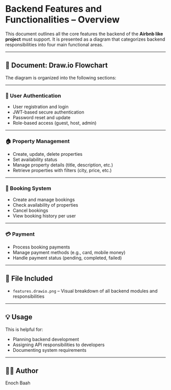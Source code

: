 # Backend Features and Functionalities – Overview

This document outlines all the core features the backend of the **Airbnb like project** must support. It is presented as a diagram that categorizes backend responsibilities into four main functional areas.

---

## 📄 Document: Draw.io Flowchart

The diagram is organized into the following sections:

---

### 🔐 User Authentication
- User registration and login
- JWT-based secure authentication
- Password reset and update
- Role-based access (guest, host, admin)

---

### 🏠 Property Management
- Create, update, delete properties
- Set availability status
- Manage property details (title, description, etc.)
- Retrieve properties with filters (city, price, etc.)

---

### 📅 Booking System
- Create and manage bookings
- Check availability of properties
- Cancel bookings
- View booking history per user

---

### 💳 Payment
- Process booking payments
- Manage payment methods (e.g., card, mobile money)
- Handle payment status (pending, completed, failed)

---

## 📁 File Included

- `features.drawio.png` – Visual breakdown of all backend modules and responsibilities

---

## 💡 Usage

This is helpful for:
- Planning backend development
- Assigning API responsibilities to developers
- Documenting system requirements

---

## 🙋‍♂️ Author
Enoch Baah